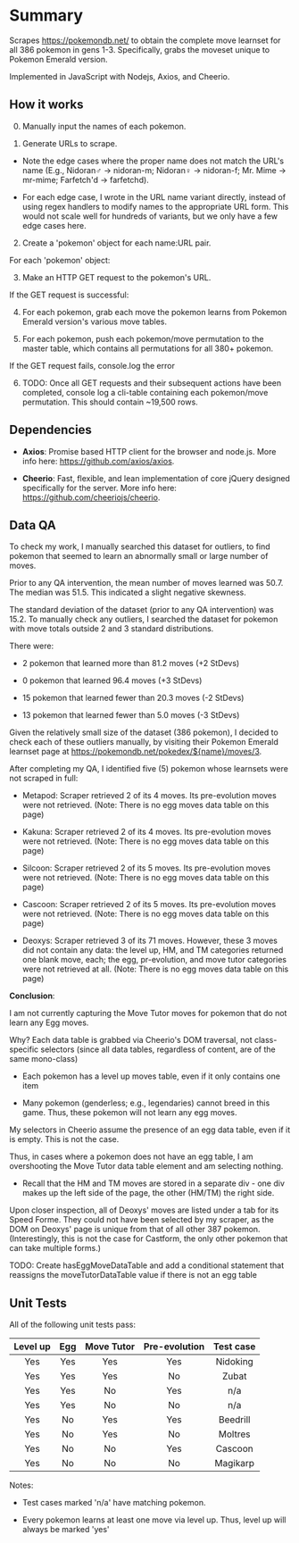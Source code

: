 # Summary

Scrapes https://pokemondb.net/ to obtain the complete move learnset for all 386 pokemon in gens 1-3. Specifically, grabs the moveset unique to Pokemon Emerald version.

Implemented in JavaScript with Nodejs, Axios, and Cheerio.

## How it works

0. Manually input the names of each pokemon.

1. Generate URLs to scrape.

- Note the edge cases where the proper name does not match the URL's name (E.g., Nidoran♂ -> nidoran-m; Nidoran♀ -> nidoran-f; Mr. Mime -> mr-mime; Farfetch'd -> farfetchd).

- For each edge case, I wrote in the URL name variant directly, instead of using regex handlers to modify names to the appropriate URL form. This would not scale well for hundreds of variants, but we only have a few edge cases here.

2. Create a 'pokemon' object for each name:URL pair.

For each 'pokemon' object:

3. Make an HTTP GET request to the pokemon's URL.

If the GET request is successful:

4. For each pokemon, grab each move the pokemon learns from Pokemon Emerald version's various move tables.

5. For each pokemon, push each pokemon/move permutation to the master table, which contains all permutations for all 380+ pokemon.

If the GET request fails, console.log the error

6. TODO: Once all GET requests and their subsequent actions have been completed, console log a cli-table containing each pokemon/move permutation. This should contain ~19,500 rows.

## Dependencies

- **Axios**: Promise based HTTP client for the browser and node.js. More info here: https://github.com/axios/axios.

- **Cheerio**: Fast, flexible, and lean implementation of core jQuery designed specifically for the server. More info here: https://github.com/cheeriojs/cheerio.

## Data QA

To check my work, I manually searched this dataset for outliers, to find pokemon that seemed to learn an abnormally small or large number of moves.

Prior to any QA intervention, the mean number of moves learned was 50.7. The median was 51.5. This indicated a slight negative skewness.

The standard deviation of the dataset (prior to any QA intervention) was 15.2. To manually check any outliers, I searched the dataset for pokemon with move totals outside 2 and 3 standard distributions.

There were:

- 2 pokemon that learned more than 81.2 moves (+2 StDevs)

- 0 pokemon that learned 96.4 moves (+3 StDevs)

- 15 pokemon that learned fewer than 20.3 moves (-2 StDevs)

- 13 pokemon that learned fewer than 5.0 moves (-3 StDevs)

Given the relatively small size of the dataset (386 pokemon), I decided to check each of these outliers manually, by visiting their Pokemon Emerald learnset page at https://pokemondb.net/pokedex/${name}/moves/3.

After completing my QA, I identified five (5) pokemon whose learnsets were not scraped in full:

- Metapod: Scraper retrieved 2 of its 4 moves. Its pre-evolution moves were not retrieved. (Note: There is no egg moves data table on this page)

- Kakuna: Scraper retrieved 2 of its 4 moves. Its pre-evolution moves were not retrieved. (Note: There is no egg moves data table on this page)

- Silcoon: Scraper retrieved 2 of its 5 moves. Its pre-evolution moves were not retrieved. (Note: There is no egg moves data table on this page)

- Cascoon: Scraper retrieved 2 of its 5 moves. Its pre-evolution moves were not retrieved. (Note: There is no egg moves data table on this page)

- Deoxys: Scraper retrieved 3 of its 71 moves. However, these 3 moves did not contain any data: the level up, HM, and TM categories returned one blank move, each; the egg, pr-evolution, and move tutor categories were not retrieved at all. (Note: There is no egg moves data table on this page)

**Conclusion**:

I am not currently capturing the Move Tutor moves for pokemon that do not learn any Egg moves.

Why? Each data table is grabbed via Cheerio's DOM traversal, not class-specific selectors (since all data tables, regardless of content, are of the same mono-class)

- Each pokemon has a level up moves table, even if it only contains one item

- Many pokemon (genderless; e.g., legendaries) cannot breed in this game. Thus, these pokemon will not learn any egg moves.

My selectors in Cheerio assume the presence of an egg data table, even if it is empty. This is not the case.

Thus, in cases where a pokemon does not have an egg table, I am overshooting the Move Tutor data table element and am selecting nothing.

- Recall that the HM and TM moves are stored in a separate div - one div makes up the left side of the page, the other (HM/TM) the right side.

Upon closer inspection, all of Deoxys' moves are listed under a tab for its Speed Forme. They could not have been selected by my scraper, as the DOM on Deoxys' page is unique from that of all other 387 pokemon. (Interestingly, this is not the case for Castform, the only other pokemon that can take multiple forms.)

TODO: Create hasEggMoveDataTable and add a conditional statement that reassigns the moveTutorDataTable value if there is not an egg table

## Unit Tests

All of the following unit tests pass:

| Level up | Egg | Move Tutor | Pre-evolution | Test case |
| :------: | :-: | :--------: | :-----------: | :-------: |
|   Yes    | Yes |    Yes     |      Yes      | Nidoking  |
|   Yes    | Yes |    Yes     |      No       |   Zubat   |
|   Yes    | Yes |     No     |      Yes      |    n/a    |
|   Yes    | Yes |     No     |      No       |    n/a    |
|   Yes    | No  |    Yes     |      Yes      | Beedrill  |
|   Yes    | No  |    Yes     |      No       |  Moltres  |
|   Yes    | No  |     No     |      Yes      |  Cascoon  |
|   Yes    | No  |     No     |      No       | Magikarp  |

Notes:

- Test cases marked 'n/a' have matching pokemon.

- Every pokemon learns at least one move via level up. Thus, level up will always be marked 'yes'

